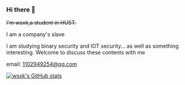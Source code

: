 ### Hi there 👋

~~I'm wsxk,a student in HUST.~~

I am a company's slave

I am studying binary security and IOT security... as well as something interesting. Welcome to discuss these contents with me

email: 1102949254@qq.com

[![wsxk's GitHub stats](https://github-readme-stats.vercel.app/api?username=wsxk&theme=radical)](https://github.com/anuraghazra/github-readme-stats)
<!--
**wsxk/wsxk** is a ✨ _special_ ✨ repository because its `README.md` (this file) appears on your GitHub profile.

Here are some ideas to get you started:

- 🔭 I’m currently working on ...
- 🌱 I’m currently learning ...
- 👯 I’m looking to collaborate on ...
- 🤔 I’m looking for help with ...
- 💬 Ask me about ...
- 📫 How to reach me: ...
- 😄 Pronouns: ...
- ⚡ Fun fact: ...
-->
